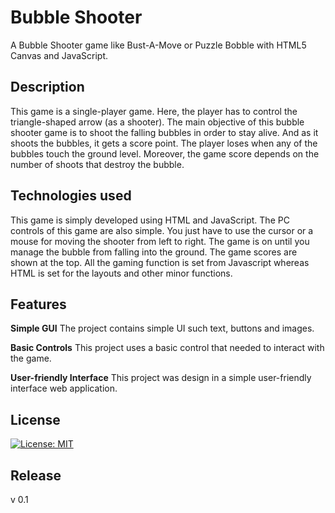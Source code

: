# Bubble Shooter

A Bubble Shooter game like Bust-A-Move or Puzzle Bobble with HTML5 Canvas and JavaScript.

## Description

This game is a single-player game. Here, the player has to control the triangle-shaped arrow (as a shooter). The main objective of this bubble shooter game is to shoot the falling bubbles in order to stay alive. And as it shoots the bubbles, it gets a score point. The player loses when any of the bubbles touch the ground level. Moreover, the game score depends on the number of shoots that destroy the bubble.

## Technologies used

This game is simply developed using HTML and JavaScript. The PC controls of this game are also simple. You just have to use the cursor or a mouse for moving the shooter from left to right. The game is on until you manage the bubble from falling into the ground. The game scores are shown at the top. All the gaming function is set from Javascript whereas HTML is set for the layouts and other minor functions.

## Features

<b>Simple GUI</b>
The project contains simple UI such text, buttons and images.

<b>Basic Controls</b>
This project uses a basic control that needed to interact with the game.

<b>User-friendly Interface</b>
This project was design in a simple user-friendly interface web application.

## License

[![License: MIT](https://img.shields.io/badge/License-MIT-yellow.svg)](https://opensource.org/licenses/MIT)

## Release
v 0.1